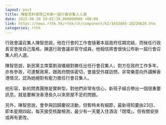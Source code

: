 ```yaml
---
layout: post
title: 陳智思料很快公布新一屆行會召集人人選
date: 2022-06-20 19:02:39.000000000 +08:00
link: https://news.rthk.hk/rthk/ch/component/k2/1653889-20220620.htm
categories: rthk
---
```


行政會議召集人陳智思說，他在行會的工作會隨著本屆政府任期完結，而候任行政長官會按自己風格，揀選行政會議非官守成員，他相信將會很快公布新一屆行會召集人的人選。

陳智思說，新民黨主席葉劉淑儀絕對勝任出任行會召集人，對方在政府工作多年，亦有參政，可連繫政黨，跟政府關係密切，會接受外媒訪問，非常樂意向外講解香港情況，認為她絕對有能力擔任行會召集人。

他形容，新的問責團隊是實幹型，對他們非常有信心，新班子組合帶出一個很重要訊息，就是要解決香港長久以來房屋不足的問題。

另外，陳智思說，會參與回歸慶祝活動，但暫時未有細節，最新得知要由23日、即本星期四起，每天接受核酸檢測，最少有一天要入住酒店「閉環」，但有關安排或再有更改。
